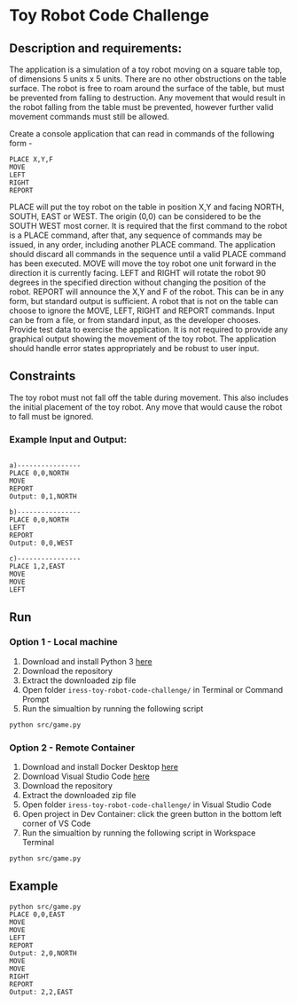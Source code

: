 # Toy Robot Code Challenge

## Description and requirements:
The application is a simulation of a toy robot moving on a square table top, of dimensions 5 units x 5 units. There are no other obstructions on the table surface. The robot is free to roam around the surface of the table, but must be prevented from falling to destruction. Any movement that would result in the robot falling from the table must be prevented, however further valid movement commands must still be allowed.

Create a console application that can read in commands of the following form -
```
PLACE X,Y,F
MOVE
LEFT
RIGHT
REPORT
```
PLACE will put the toy robot on the table in position X,Y and facing NORTH, SOUTH, EAST or WEST. The origin (0,0) can be considered to be the SOUTH WEST most corner. It is required that the first command to the robot is a PLACE command, after that, any sequence of commands may be issued, in any order, including another PLACE command. The application should discard all commands in the sequence until a valid PLACE command has been executed. MOVE will move the toy robot one unit forward in the direction it is currently facing.
LEFT and RIGHT will rotate the robot 90 degrees in the specified direction without changing the position of the robot. REPORT will announce the X,Y and F of the robot. This can be in any form, but standard output is sufficient. A robot that is not on the table can choose to ignore the MOVE, LEFT, RIGHT and REPORT commands. Input can be from a file, or from standard input, as the developer chooses.
Provide test data to exercise the application.
It is not required to provide any graphical output showing the movement of the toy robot.
The application should handle error states appropriately and be robust to user input.

## Constraints

The toy robot must not fall off the table during movement. This also includes the initial placement of the toy robot. Any move that would cause the robot to fall must be ignored.

### Example Input and Output:


```

a)----------------
PLACE 0,0,NORTH
MOVE
REPORT
Output: 0,1,NORTH
```

```
b)----------------
PLACE 0,0,NORTH
LEFT
REPORT
Output: 0,0,WEST
```

```
c)----------------
PLACE 1,2,EAST
MOVE
MOVE
LEFT
```


## Run 

### Option 1 - Local machine
1. Download and install Python 3 [here](https://www.python.org/downloads)
2. Download the repository
3. Extract the downloaded zip file
4. Open folder `iress-toy-robot-code-challenge/` in Terminal or Command Prompt
5. Run the simualtion by running the following script
```bash
python src/game.py 
```

### Option 2 - Remote Container
1. Download and install Docker Desktop [here](https://www.docker.com/products/docker-desktop)
2. Download Visual Studio Code [here](https://code.visualstudio.com/download)
3. Download the repository
4. Extract the downloaded zip file
5. Open folder `iress-toy-robot-code-challenge/` in Visual Studio Code
6. Open project in Dev Container: click the green button in the bottom left corner of VS Code
7. Run the simualtion by running the following script in Workspace Terminal
```bash
python src/game.py 
```

## Example
```
python src/game.py 
PLACE 0,0,EAST
MOVE
MOVE
LEFT
REPORT
Output: 2,0,NORTH
MOVE
MOVE
RIGHT
REPORT
Output: 2,2,EAST
```